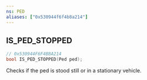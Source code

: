 ```yaml
---
ns: PED
aliases: ["0x530944f6f4b8a214"]
---
```

## IS_PED_STOPPED

```c
// 0x530944F6F4B8A214
bool IS_PED_STOPPED(Ped ped);
```

Checks if the ped is stood still or in a stationary vehicle.

